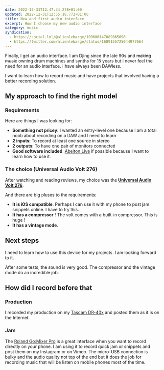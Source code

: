 ```yaml
---
date: 2022-12-31T12:47:34.278+01:00
updated: 2022-12-31T12:55:18.772+01:00
title: New and first audio interface
excerpt: How I choose my new audio interface
category: music
syndication:
  - https://social.lol/@alienlebarge/109608147089865698
  - https://twitter.com/alienlebarge/status/1609155725044977664
---
```

Finally, I get an audio interface. I am Djing since the late 90s and ~~making music~~ owning drum machines and synths for 15 years but I never feel the need for an audio interface. I have always been DAWless.
  
  I want to learn how to record music and have projects that involved having a better recording solution.
  
  ## My approach to find the right model
  
  ### Requirements
  
  Here are things I was looking for:
  - **Something not pricey**: I wanted an entry-level one because I am a total noob about recording on a DAW and I need to learn
  - **2 inputs**: To record at least one source in stereo
  - **2 outputs**: To have one pair of monitors connected
  - **Good software included**: [Abelton Live](https://www.ableton.com/en/live/) if possible because I want to learn how to use it.
  
  ### The choice (Universal Audio Volt 276)
  
  After watching and reading reviews, my choice was the **[Universal Audio Volt 276](https://www.uaudio.com/audio-interfaces/volt-276-usb.html)**.
  
  And there are big pluses to the requirements:
  - **It is iOS compatible**. Perhaps I can use it with my phone to post jam snippets online. I have to try this.
  - **It has a compressor !** The volt comes with a built-in compressor. This is huge ! 
  - **It has a vintage mode**.
  
  ## Next steps
  
  I need to learn how to use this device for my projects. I am looking forward to it.
  
  After some tests, the sound is very good. The compressor and the vintage mode do an incredible job.
  
  ## How did I record before that
  
  ### Production
  
  I recorded my production on my [Tascam DR-40x](https://www.tascam.eu/en/dr-40x) and posted them as it is on the Internet.
  
  ### Jam
  The [Roland Go:Mixer Pro](https://www.roland.com/global/products/gomixer_pro/) is a great interface when you want to record directly on your phone. I am using it to record quick jam or snippets and post them on my Instagram or on Vimeo.
  The micro-USB connection is bulky and the audio quality not top of the end but it does the job for recording music that will be listen on mobile phones most of the time.
